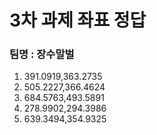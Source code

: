 # 3차 과제 좌표 정답

### 팀명 : 장수말벌

1. 391.0919,363.2735
2. 505.2227,366.4624
3. 684.5763,493.5891
4. 278.9902,294.3986
5. 639.3494,354.9325
